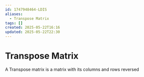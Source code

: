 ```yaml
---
id: 1747948464-LDIS
aliases:
  - Transpose Matrix
tags: []
created: 2025-05-22T16:16
updated: 2025-05-22T22:30
---
```


# Transpose Matrix
A Transpose matrix is a matrix with its columns and rows reversed
